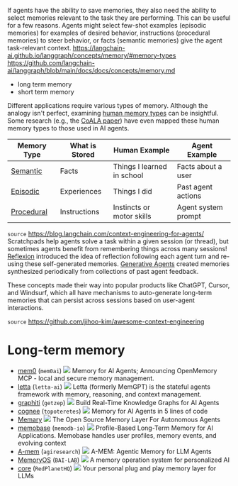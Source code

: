 If agents have the ability to save memories, they also need the ability to select memories relevant to the task they are performing. This can be useful for a few reasons. Agents might select few-shot examples (episodic memories) for examples of desired behavior, instructions (procedural memories) to steer behavior, or facts (semantic memories) give the agent task-relevant context.
https://langchain-ai.github.io/langgraph/concepts/memory/#memory-types
https://github.com/langchain-ai/langgraph/blob/main/docs/docs/concepts/memory.md
- long term memory 
- short term memory


Different applications require various types of memory. Although the analogy isn't perfect, examining [human memory types](https://www.psychologytoday.com/us/basics/memory/types-of-memory?ref=blog.langchain.dev) can be insightful. Some research (e.g., the [CoALA paper](https://arxiv.org/pdf/2309.02427)) have even mapped these human memory types to those used in AI agents.

| Memory Type | What is Stored | Human Example | Agent Example |
|-------------|----------------|---------------|---------------|
| [Semantic](#semantic-memory) | Facts | Things I learned in school | Facts about a user |
| [Episodic](#episodic-memory) | Experiences | Things I did | Past agent actions |
| [Procedural](#procedural-memory) | Instructions | Instincts or motor skills | Agent system prompt |

`source` https://blog.langchain.com/context-engineering-for-agents/
Scratchpads help agents solve a task within a given session (or thread), but sometimes agents benefit from remembering things across many sessions! [Reflexion](https://arxiv.org/abs/2303.11366?ref=blog.langchain.com) introduced the idea of reflection following each agent turn and re-using these self-generated memories. [Generative Agents](https://ar5iv.labs.arxiv.org/html/2304.03442?ref=blog.langchain.com) created memories synthesized periodically from collections of past agent feedback.

These concepts made their way into popular products like ChatGPT, Cursor, and Windsurf, which all have mechanisms to auto-generate long-term memories that can persist across sessions based on user-agent interactions.


`source` https://github.com/jihoo-kim/awesome-context-engineering
# Long-term memory

- [mem0](https://github.com/mem0ai/mem0) (`mem0ai`) ![](https://img.shields.io/github/stars/mem0ai/mem0.svg?style=social) Memory for AI Agents; Announcing OpenMemory MCP - local and secure memory management.
- [letta](https://github.com/letta-ai/letta) (`letta-ai`) ![](https://img.shields.io/github/stars/letta-ai/letta.svg?style=social) Letta (formerly MemGPT) is the stateful agents framework with memory, reasoning, and context management.
- [graphiti](https://github.com/getzep/graphiti) (`getzep`) ![](https://img.shields.io/github/stars/getzep/graphiti.svg?style=social) Build Real-Time Knowledge Graphs for AI Agents
- [cognee](https://github.com/topoteretes/cognee) (`topoteretes`) ![](https://img.shields.io/github/stars/topoteretes/cognee.svg?style=social) Memory for AI Agents in 5 lines of code
- [Memary](https://github.com/kingjulio8238/Memary) ![](https://img.shields.io/github/stars/kingjulio8238/Memary.svg?style=social) The Open Source Memory Layer For Autonomous Agents
- [memobase](https://github.com/memodb-io/memobase) (`memodb-io`) ![](https://img.shields.io/github/stars/memodb-io/memobase.svg?style=social) Profile-Based Long-Term Memory for AI Applications. Memobase handles user profiles, memory events, and evolving context
- [A-mem](https://github.com/agiresearch/A-mem) (`agiresearch`) ![](https://img.shields.io/github/stars/agiresearch/A-mem.svg?style=social) A-MEM: Agentic Memory for LLM Agents
- [MemoryOS](https://github.com/BAI-LAB/MemoryOS) (`BAI-LAB`) ![](https://img.shields.io/github/stars/BAI-LAB/MemoryOS.svg?style=social) A memory operation system for personalized AI
- [core](https://github.com/RedPlanetHQ/core) (`RedPlanetHQ`) ![](https://img.shields.io/github/stars/RedPlanetHQ/core.svg?style=social) Your personal plug and play memory layer for LLMs
